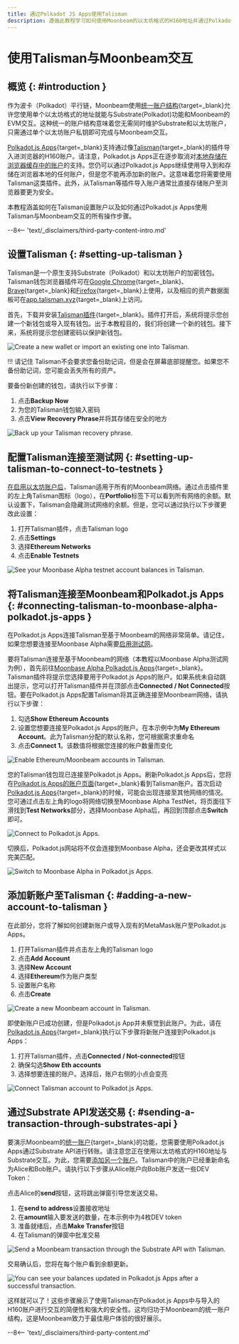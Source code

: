 ```yaml
---
title: 通过Polkadot JS Apps使用Talisman
description: 遵循此教程学习如何使用Moonbeam的以太坊格式的H160地址并通过Polkadot.js Apps和Talisman发送交易。
---
```


# 使用Talisman与Moonbeam交互

## 概览 {: #introduction } 

作为波卡（Polkadot）平行链，Moonbeam使用[统一账户结构](/learn/features/unified-accounts/){target=\_blank}允许您使用单个以太坊格式的地址就能与Substrate(Polkadot)功能和Moonbeam的EVM交互。这种统一的账户结构意味着您无需同时维护Substrate和以太坊账户，只需通过单个以太坊账户私钥即可完成与Moonbeam交互。

[Polkadot.js Apps](https://polkadot.js.org/apps?rpc=wss://wss.api.moonbase.moonbeam.network%2Fpublic-ws#/accounts){target=\_blank}支持通过像[Talisman](https://www.talisman.xyz/){target=\_blank}的插件导入进浏览器的H160账户。请注意，Polkadot.js Apps正在逐步取消对[本地存储在浏览器缓存中的账户](/tokens/connect/polkadotjs/)的支持。您仍可以通过Polkadot.js Apps继续使用导入到和存储在浏览器本地的任何账户，但是您不能再添加新的账户。这意味着您将需要使用Talisman这类插件。此外，从Talisman等插件导入账户通常比直接存储账户至浏览器要更为安全。

本教程涵盖如何在Talisman设置账户以及如何通过Polkadot.js Apps使用Talisman与Moonbeam交互的所有操作步骤。

--8<-- 'text/_disclaimers/third-party-content-intro.md'

## 设置Talisman {: #setting-up-talisman }

Talisman是一个原生支持Substrate（Polkadot）和以太坊账户的加密钱包。Talisman钱包浏览器插件可在[Google Chrome](https://chrome.google.com/webstore/detail/talisman-polkadot-wallet/fijngjgcjhjmmpcmkeiomlglpeiijkld){target=\_blank}、[Brave](https://chrome.google.com/webstore/detail/talisman-polkadot-wallet/fijngjgcjhjmmpcmkeiomlglpeiijkld){target=\_blank}和[Firefox](https://addons.mozilla.org/en-US/firefox/addon/talisman-wallet-extension/){target=\_blank}上使用，以及相应的资产数据面板可在[app.talisman.xyz](https://app.talisman.xyz/){target=\_blank}上访问。

首先，下载并安装[Talisman插件](https://www.talisman.xyz/){target=\_blank}。插件打开后，系统将提示您创建一个新钱包或导入现有钱包。出于本教程目的，我们将创建一个新的钱包。接下来，系统将提示您创建密码以保护新钱包。

![Create a new wallet or import an existing one into Talisman.](/images/tokens/connect/talisman/talisman-1.webp)

!!! 请记住
    Talisman不会要求您备份助记词，但是会在屏幕底部提醒您。如果您不备份助记词，您可能会丢失所有的资产。

要备份新创建的钱包，请执行以下步骤：

1. 点击**Backup Now**
2. 为您的Talisman钱包输入密码
3. 点击**View Recovery Phrase**并将其存储在安全的地方

![Back up your Talisman recovery phrase.](/images/tokens/connect/talisman/talisman-2.webp)

## 配置Talisman连接至测试网 {: #setting-up-talisman-to-connect-to-testnets } 

[在启用以太坊账户后](#connecting-talisman-to-moonbase-alpha-polkadot.js-apps)，Talisman适用于所有的Moonbeam网络。通过点击插件里的左上角Talisman图标（logo），在**Portfolio**标签下可以看到所有网络的余额。默认设置下，Talisman会隐藏测试网络的余额。但是，您可以通过执行以下步骤更改此设置：

1. 打开Talisman插件，点击Talisman logo
2. 点击**Settings**
3. 选择**Ethereum Networks**
4. 点击**Enable Testnets**

![See your Moonbase Alpha testnet account balances in Talisman.](/images/tokens/connect/talisman/talisman-3.webp)

## 将Talisman连接至Moonbeam和Polkadot.js Apps {: #connecting-talisman-to-moonbase-alpha-polkadot.js-apps }

在Polkadot.js Apps连接Talisman至基于Moonbeam的网络非常简单。请记住，如果您想要连接至Moonbase Alpha需要[启用测试网](#setting-up-talisman-to-connect-to-testnets)。

要将Talisman连接至基于Moonbeam的网络（本教程以Moonbase Alpha测试网为例），首先前往[Moonbase Alpha Polkadot.js Apps](https://polkadot.js.org/apps?rpc=wss://wss.api.moonbase.moonbeam.network%2Fpublic-ws#/accounts){target=\_blank}。Talisman插件将提示您选择要用于Polkadot.js Apps的账户。如果系统未自动跳出提示，您可以打开Talisman插件并在顶部点击**Connected / Not Connected**按钮。要在Polkadot.js Apps配置Talisman将其正确连接至Moonbeam网络，请执行以下步骤：

1. 勾选**Show Ethereum Accounts**
2. 设置您想要连接至Polkadot.js Apps的账户。在本示例中为**My Ethereum Account**。此为Talisman分配的默认名称，您可根据需求重命名
3. 点击**Connect 1**。该数值将根据您连接的帐户数量而变化

![Enable Ethereum/Moonbeam accounts in Talisman.](/images/tokens/connect/talisman/talisman-4.webp)

您的Talisman钱包现已连接至Polkadot.js Apps。刷新Polkadot.js Apps后，您将在[Polkadot.js Apps的账户页面](https://polkadot.js.org/apps?rpc=wss://wss.api.moonbase.moonbeam.network%2Fpublic-ws#/accounts){target=\_blank}看到Talisman账户。首次启动[Polkadot.js Apps](https://polkadot.js.org/apps?rpc=wss://wss.api.moonbase.moonbeam.network%2Fpublic-ws#/accounts){target=\_blank}的时候，可能会出现连接至其他网络的情况。您可通过点击左上角的logo将网络切换至Moonbase Alpha TestNet，将页面往下滑找到**Test Networks**部分，选择Moonbase Alpha后，再回到顶部点击**Switch**即可。

![Connect to Polkadot.js Apps.](/images/tokens/connect/talisman/talisman-5.webp)

切换后，Polkadot.js网站将不仅会连接到Moonbase Alpha，还会更改其样式以完美匹配。

![Switch to Moonbase Alpha in Polkadot.js Apps.](/images/tokens/connect/talisman/talisman-6.webp)

## 添加新账户至Talisman {: #adding-a-new-account-to-talisman } 

在此部分，您将了解如何创建新账户或导入现有的MetaMask账户至Polkadot.js Apps。

1. 打开Talisman插件并点击左上角的Talisman logo
2. 点击**Add Account** 
3. 选择**New Account**
4. 选择**Ethereum**作为账户类型
5. 设置账户名称
6. 点击**Create**

![Create a new Moonbeam account in Talisman.](/images/tokens/connect/talisman/talisman-7.webp)

即使新账户已成功创建，但是Polkadot.js App并未察觉到此账户。为此，请在[Polkadot.js Apps](https://polkadot.js.org/apps?rpc=wss://wss.api.moonbase.moonbeam.network%2Fpublic-ws#/accounts){target=\_blank}执行以下步骤将新账户连接到Polkadot.js Apps：

1. 打开Talisman插件，点击**Connected / Not-connected**按钮
2. 确保勾选**Show Eth accounts**
3. 选择想要连接的账户。选择后，账户右侧的小点会变亮

![Connect Talisman account to Polkadot.js Apps.](/images/tokens/connect/talisman/talisman-8.webp)

## 通过Substrate API发送交易 {: #sending-a-transaction-through-substrates-api } 

要演示Moonbeam的[统一账户](/learn/features/unified-accounts){target=\_blank}的功能，您需要使用Polkadot.js Apps通过Substrate API进行转账。请注意您正在使用以太坊格式的H160地址与Substrate交互。为此，您需要[添加另一个账户](#adding-a-new-account-to-talisman)。Talisman中的账户已经重新命名为Alice和Bob账户。请执行以下步骤从Alice账户向Bob账户发送一些DEV Token：

点击Alice的**send**按钮，这将跳出弹窗引导您发送交易。

1. 在**send to address**设置接收地址
2. 在**amount**输入要发送的数量，在本示例中为4枚DEV token
3. 准备就绪后，点击**Make Transfer**按钮
4. 在Talisman的弹窗中批准交易

![Send a Moonbeam transaction through the Substrate API with Talisman.](/images/tokens/connect/talisman/talisman-9.webp)

交易确认后，您将在每个账户看到余额更新。

![You can see your balances updated in Polkadot.js Apps after a successful transaction.](/images/tokens/connect/talisman/talisman-10.webp)

这样就可以了！这些步骤展示了使用Talisman在Polkadot.js Apps中与导入的H160账户进行交互的简便性和强大的安全性。这均归功于Moonbeam的统一账户结构，这是Moonbeam致力于最佳用户体验的很好展示。

--8<-- 'text/_disclaimers/third-party-content.md'
